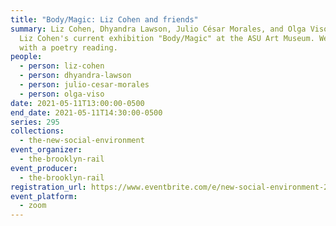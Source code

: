 ```yaml
---
title: "Body/Magic: Liz Cohen and friends"
summary: Liz Cohen, Dhyandra Lawson, Julio César Morales, and Olga Viso discuss
  Liz Cohen's current exhibition "Body/Magic" at the ASU Art Museum. We conclude
  with a poetry reading.
people:
  - person: liz-cohen
  - person: dhyandra-lawson
  - person: julio-cesar-morales
  - person: olga-viso
date: 2021-05-11T13:00:00-0500
end_date: 2021-05-11T14:30:00-0500
series: 295
collections:
  - the-new-social-environment
event_organizer:
  - the-brooklyn-rail
event_producer:
  - the-brooklyn-rail
registration_url: https://www.eventbrite.com/e/new-social-environment-295-bodymagic-liz-cohen-and-friends-tickets-153548498693
event_platform:
  - zoom
---
```

